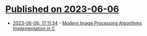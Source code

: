# [Published on 2023-06-06](index.md)

* [2023-06-06, 17:11:34](https://lobste.rs/s/9vu1nw/modern_image_processing_algorithms) - [Modern Image Processing Algorithms Implementation in C](https://sod.pixlab.io/articles/modern-image-processing-algorithms-implementation.html)
